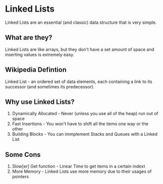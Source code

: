 # Linked Lists
Linked Lists are an essential (and classic) data structure that is very simple.

## What are they?
Linked Lists are like arrays, but they don't have a set amount of space and 
inserting values is extremely easy.

## Wikipedia Defintion
Linked List - an ordered set of data elements, each containing a link to its successor (and sometimes its predecessor).

## Why use Linked Lists?
1. Dynamically Allocated - Never (unless you use all of the heap) run out of space
2. Fast Insertions - You won't have to shift all the items one way or the other
3. Building Blocks - You can immplement Stacks and Queues with a Linked List

## Some Cons
1. Slow[er] Get function - Linear Time to get items in a certain indext
2. More Memory - Linked Lists use more memory due to their usages of pointers

